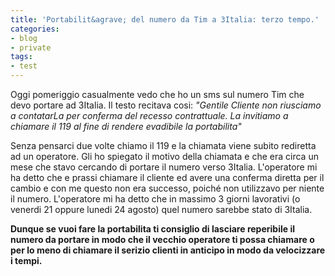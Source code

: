 ```yaml
---
title: 'Portabilit&agrave; del numero da Tim a 3Italia: terzo tempo.'
categories:
- blog
- private
tags:
- test
---
```

Oggi pomeriggio casualmente vedo che ho un sms sul numero Tim che devo portare
ad 3Italia. Il testo recitava cosi: _"Gentile Cliente non riusciamo a
contatarLa per conferma del recesso contrattuale. La invitiamo a chiamare il
119 al fine di rendere evadibile la portabilita"_

Senza pensarci due volte chiamo il 119 e la chiamata viene subito rediretta ad
un operatore. Gli ho spiegato il motivo della chiamata e che era circa un mese
che stavo cercando di portare il numero verso 3Italia. L'operatore mi ha detto
che e prassi chiamare il cliente ed avere una conferma diretta per il cambio e
con me questo non era successo, poiché non utilizzavo per niente il numero.
L'operatore mi ha detto che in massimo 3 giorni lavorativi (o venerdi 21
oppure lunedi 24 agosto) quel numero sarebbe stato di 3Italia.

**Dunque se vuoi fare la portabilita ti consiglio di lasciare reperibile il numero da portare in modo che il vecchio operatore ti possa chiamare o per lo meno di chiamare il serizio clienti in anticipo in modo da velocizzare i tempi.**

